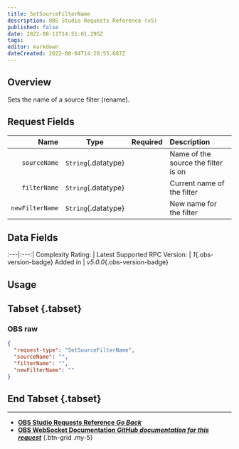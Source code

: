 ```yaml
---
title: SetSourceFilterName
description: OBS Studio Requests Reference (v5)
published: false
date: 2022-08-11T14:51:01.295Z
tags: 
editor: markdown
dateCreated: 2022-08-04T14:28:55.687Z
---
```


## Overview
Sets the name of a source filter (rename).

## Request Fields
Name | Type | Required| Description |
----:|:----:|:-------:|:------------|
`sourceName` | `String`{.datatype} | <i class="mdi mdi-check-bold"></i> | Name of the source the filter is on
`filterName` | `String`{.datatype} | <i class="mdi mdi-check-bold"></i> | Current name of the filter
`newFilterName` | `String`{.datatype} | <i class="mdi mdi-check-bold"></i> | New name for the filter

## Data Fields
:---|:---:|
Complexity Rating: | <span class="stars stars--2"></span>
Latest Supported RPC Version: | *1*{.obs-version-badge}
Added in | *v5.0.0*{.obs-version-badge}

## Usage
## Tabset {.tabset}
### OBS raw
```json
{
  "request-type": "SetSourceFilterName",
  "sourceName": "",
  "filterName": "",
  "newFilterName": ""
}
```
## End Tabset {.tabset}

---

- [<i class="mdi mdi-chevron-left"></i>**OBS Studio Requests Reference *Go Back***](/en/Broadcasters/OBS/Requests)
- [<i class="mdi mdi-github"></i> **OBS WebSocket Documentation *GitHub documentation for this request***](https://github.com/obsproject/obs-websocket/blob/master/docs/generated/protocol.md#setsourcefiltername)
{.btn-grid .my-5}